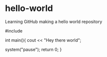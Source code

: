 # hello-world
Learning GitHub making a hello world repository

#include <iostream>
  
  int main(){
cout << "Hey there world";

system("pause");
return 0;
}
